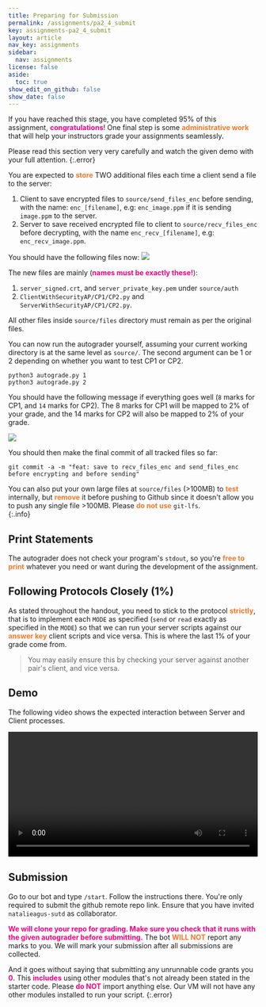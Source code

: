 ```yaml
---
title: Preparing for Submission
permalink: /assignments/pa2_4_submit
key: assignments-pa2_4_submit
layout: article
nav_key: assignments
sidebar:
  nav: assignments
license: false
aside:
  toc: true
show_edit_on_github: false
show_date: false
---
```


If you have reached this stage, you have completed 95% of this assignment, <span style="color:#f7007f;"><b>congratulations</b></span>! One final step is some <span style="color:#f77729;"><b>administrative work</b></span> that will help your instructors grade your assignments seamlessly. 

Please read this section very very carefully and watch the given demo with your full attention. 
{:.error}

You are expected to <span style="color:#f77729;"><b>store</b></span> TWO additional files each time a client send a file to the server:
1. Client to save encrypted files to `source/send_files_enc` before sending, with the name: `enc_[filename]`, e.g: `enc_image.ppm` if it is sending `image.ppm` to the server. 
2. Server to save received encrypted file to client to `source/recv_files_enc` before decrypting, with the name `enc_recv_[filename]`, e.g: `enc_recv_image.ppm`. 

You should have the following files now:
<img src="/50005/assets/images/pa2/2.png"  class="center_fifty"/>

The new files are mainly (<span style="color:#f7007f;"><b>names must be exactly these!</b></span>):
1. `server_signed.crt`, and `server_private_key.pem` under `source/auth`
2. `ClientWithSecurityAP/CP1/CP2.py` and `ServerWithSecurityAP/CP1/CP2.py`. 

All other files inside `source/files` directory must remain as per the original files.

You can now run the autograder yourself, assuming your current working directory is at the same level as `source/`. The second argument can be 1 or 2 depending on whether you want to test CP1 or CP2. 
```
python3 autograde.py 1
python3 autograde.py 2
```

You should have the following message if everything goes well (`8` marks for CP1, and `14` marks for CP2). The 8 marks for CP1 will be mapped to 2% of your grade, and the 14 marks for CP2 will also be mapped to 2% of your grade. 

<img src="/50005/assets/images/pa2/3.png"  class="center_fifty"/>

You should then make the final commit of all tracked files so far:
```
git commit -a -m "feat: save to recv_files_enc and send_files_enc before encrypting and before sending" 
```

You can also put your own large files at `source/files` (>100MB) to <span style="color:#f77729;"><b>test</b></span> internally, but <span style="color:#f77729;"><b>remove</b></span> it before pushing to Github since it doesn't allow you to push any single file >100MB. Please <span style="color:#f77729;"><b>do not use</b></span> `git-lfs`.  
{:.info}

## Print Statements
The autograder does not check your program's `stdout`, so you're <span style="color:#f77729;"><b>free to print</b></span> whatever you need or want during the development of the assignment. 

## Following Protocols Closely (1%) 
As stated throughout the handout, you need to stick to the protocol <span style="color:#f77729;"><b>strictly</b></span>, that is to implement each `MODE` as specified (`send` or `read` exactly as specified in the `MODE`) so that we can run your server scripts against our <span style="color:#f77729;"><b>answer key</b></span> client scripts and vice versa. This is where the last 1% of your grade come from. 

> You may easily ensure this by checking your server against another pair's client, and vice versa. 

## Demo 
The following video shows the expected interaction between Server and Client processes.

<video controls width="100%" class="center_ninety">

    <source src="https://www.dropbox.com/s/qp90sfdzt2iorgd/pa2.mov?raw=1"
            type="video/mp4">

    Sorry, your browser doesn't support embedded videos.
</video>


## Submission
Go to our bot and type `/start`. Follow the instructions there. You're only required to submit the github remote repo link. Ensure that you have invited `natalieagus-sutd` as collaborator. 

<span style="color:#f7007f;"><b>We will clone your repo for grading. Make sure you check that it runs with the given autograder before submitting.</b></span> The bot <span style="color:#f77729;"><b>WILL NOT</b></span> report any marks to you. We will mark your submission after all submissions are collected. 

And it goes without saying that submitting any unrunnable code grants you <span style="color:#f7007f;"><b>0</b></span>. This <span style="color:#f7007f;"><b>includes</b></span> using other modules that's not already been stated in the starter code. Please <span style="color:#f7007f;"><b>do NOT</b></span> import anything else. Our VM will not have any other modules installed to run your script.
{:.error}






